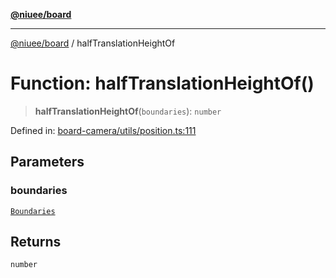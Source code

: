 [**@niuee/board**](../README.md)

***

[@niuee/board](../globals.md) / halfTranslationHeightOf

# Function: halfTranslationHeightOf()

> **halfTranslationHeightOf**(`boundaries`): `number`

Defined in: [board-camera/utils/position.ts:111](https://github.com/niuee/board/blob/cc09a87e934160adef876c4e11d51fd97e78653d/src/board-camera/utils/position.ts#L111)

## Parameters

### boundaries

[`Boundaries`](../type-aliases/Boundaries.md)

## Returns

`number`
